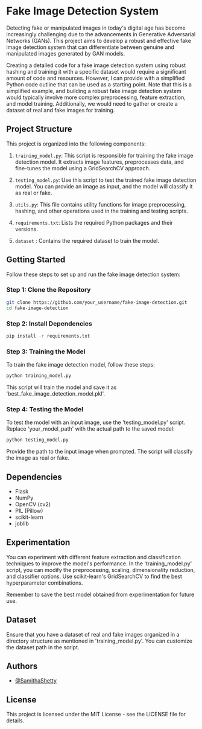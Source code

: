 # Fake Image Detection System

Detecting fake or manipulated images in today's digital age has become increasingly challenging due to the advancements in Generative Adversarial Networks (GANs). This project aims to develop a robust and effective fake image detection system that can differentiate between genuine and manipulated images generated by GAN models.

Creating a detailed code for a fake image detection system using robust hashing and training it with a specific dataset would require a significant amount of code and resources. However, I can provide with a simplified Python code outline that can be used as a starting point. Note that this is a simplified example, and building a robust fake image detection system would typically involve more complex preprocessing, feature extraction, and model training. Additionally, we would need to gather or create a dataset of real and fake images for training.

## Project Structure

This project is organized into the following components:

1. `training_model.py`: This script is responsible for training the fake image detection model. It extracts image features, preprocesses data, and fine-tunes the model using a GridSearchCV approach.

2. `testing_model.py`: Use this script to test the trained fake image detection model. You can provide an image as input, and the model will classify it as real or fake.

3. `utils.py`: This file contains utility functions for image preprocessing, hashing, and other operations used in the training and testing scripts.

4. `requirements.txt`: Lists the required Python packages and their versions.

5. `dataset` : Contains the required dataset to train the model.

## Getting Started

Follow these steps to set up and run the fake image detection system:

### Step 1: Clone the Repository

```bash
git clone https://github.com/your_username/fake-image-detection.git
cd fake-image-detection
```

### Step 2: Install Dependencies

```bash
pip install -r requirements.txt
```
### Step 3: Training the Model

To train the fake image detection model, follow these steps:

```bash
python training_model.py
```
This script will train the model and save it as 'best_fake_image_detection_model.pkl'.

### Step 4: Testing the Model
To test the model with an input image, use the 'testing_model.py' script. Replace 'your_model_path' with the actual path to the saved model:
```bash
python testing_model.py
```
Provide the path to the input image when prompted. The script will classify the image as real or fake.

## Dependencies
* Flask
* NumPy
* OpenCV (cv2)
* PIL (Pillow)
* scikit-learn
* joblib

## Experimentation
You can experiment with different feature extraction and classification techniques to improve the model's performance. In the 'training_model.py' script, you can modify the preprocessing, scaling, dimensionality reduction, and classifier options. Use scikit-learn's GridSearchCV to find the best hyperparameter combinations.

Remember to save the best model obtained from experimentation for future use.

## Dataset
Ensure that you have a dataset of real and fake images organized in a directory structure as mentioned in 'training_model.py'. You can customize the dataset path in the script.

## Authors

- [@SamithaShetty](https://github.com/SamithaShetty)

## License
This project is licensed under the MIT License - see the LICENSE file for details. 

